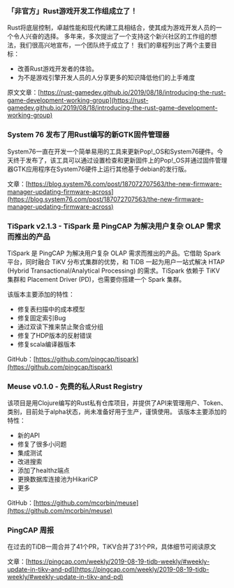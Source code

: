 ### 「非官方」Rust游戏开发工作组成立了！

Rust将底层控制，卓越性能和现代构建工具相结合，使其成为游戏开发人员的一个令人兴奋的选择。 多年来，多次提出了一个支持这个新兴社区的工作组的想法，我们很高兴地宣布，一个团队终于成立了！
我们的章程列出了两个主要目标：
* 改善Rust游戏开发者的体验。
* 为不是游戏引擎开发人员的人分享更多的知识降低他们的上手难度

原文文章：[https://rust-gamedev.github.io/2019/08/18/introducing-the-rust-game-development-working-group](https://rust-gamedev.github.io/2019/08/18/introducing-the-rust-game-development-working-group)

### System 76 发布了用Rust编写的新GTK固件管理器
System76一直在开发一个简单易用的工具来更新Pop!_OS和System76硬件。今天终于发布了，该工具可以通过设置检查和更新固件上的Pop!_OS并通过固件管理器GTK应用程序在System76硬件上运行其他基于debian的发行版。

文章：[https://blog.system76.com/post/187072707563/the-new-firmware-manager-updating-firmware-across](https://blog.system76.com/post/187072707563/the-new-firmware-manager-updating-firmware-across)


### TiSpark v2.1.3 - TiSpark 是 PingCAP 为解决用户复杂 OLAP 需求而推出的产品
TiSpark 是 PingCAP 为解决用户复杂 OLAP 需求而推出的产品。它借助 Spark 平台，同时融合 TiKV 分布式集群的优势，和 TiDB 一起为用户一站式解决 HTAP (Hybrid Transactional/Analytical Processing) 的需求。TiSpark 依赖于 TiKV 集群和 Placement Driver (PD)，也需要你搭建一个 Spark 集群。

该版本主要添加的特性：
* 修复表扫描中的成本模型
* 修复固定索引Bug
* 通过双读下推来禁止聚合或分组
* 修复了HDP版本的反射错误
* 修复scala编译器版本

GitHub：[https://github.com/pingcap/tispark](https://github.com/pingcap/tispark)

### Meuse v0.1.0 - 免费的私人Rust Registry

该项目是用Clojure编写的Rust私有仓库项目，并提供了API来管理用户、Token、类别，目前处于alpha状态，尚未准备好用于生产，谨慎使用。
该版本主要添加的特性：
* 新的API
* 修复了很多小问题
* 集成测试
* 改进搜索
* 添加了healthz端点
* 更换数据库连接池为HikariCP
* 更多

GitHub：[https://github.com/mcorbin/meuse](https://github.com/mcorbin/meuse)

### PingCAP 周报

在过去的TiDB一周合并了41个PR，TiKV合并了31个PR，具体细节可阅读原文

文章：[https://pingcap.com/weekly/2019-08-19-tidb-weekly/#weekly-update-in-tikv-and-pd](https://pingcap.com/weekly/2019-08-19-tidb-weekly/#weekly-update-in-tikv-and-pd)
